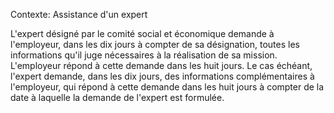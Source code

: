 Contexte: Assistance d'un expert

L'expert désigné par le comité social et économique demande à l'employeur, dans les dix jours à compter de sa désignation, toutes les informations qu'il juge nécessaires à la réalisation de sa mission. L'employeur répond à cette demande dans les huit jours. Le cas échéant, l'expert demande, dans les dix jours, des informations complémentaires à l'employeur, qui répond à cette demande dans les huit jours à compter de la date à laquelle la demande de l'expert est formulée.